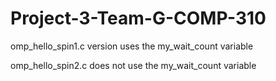 # Project-3-Team-G-COMP-310

omp_hello_spin1.c version uses the my_wait_count variable

omp_hello_spin2.c does not use the my_wait_count variable
